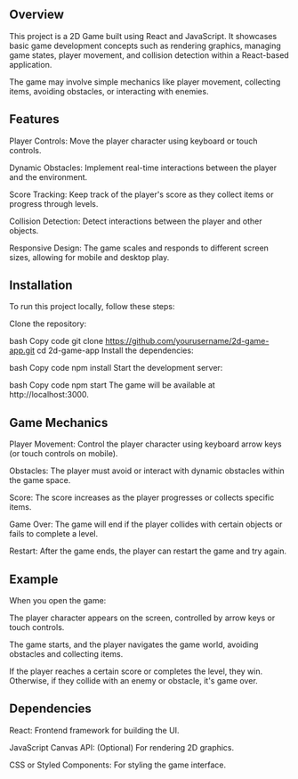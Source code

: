## Overview

This project is a 2D Game built using React and JavaScript. It showcases basic game development concepts such as rendering graphics, managing game states, player movement, and collision detection within a React-based application.

The game may involve simple mechanics like player movement, collecting items, avoiding obstacles, or interacting with enemies.

## Features

Player Controls: Move the player character using keyboard or touch controls.

Dynamic Obstacles: Implement real-time interactions between the player and the environment.

Score Tracking: Keep track of the player's score as they collect items or progress through levels.

Collision Detection: Detect interactions between the player and other objects.

Responsive Design: The game scales and responds to different screen sizes, allowing for mobile and desktop play.


## Installation
To run this project locally, follow these steps:

Clone the repository:

bash
Copy code
git clone https://github.com/yourusername/2d-game-app.git
cd 2d-game-app
Install the dependencies:

bash
Copy code
npm install
Start the development server:

bash
Copy code
npm start
The game will be available at http://localhost:3000.

## Game Mechanics

Player Movement: Control the player character using keyboard arrow keys (or touch controls on mobile).

Obstacles: The player must avoid or interact with dynamic obstacles within the game space.

Score: The score increases as the player progresses or collects specific items.

Game Over: The game will end if the player collides with certain objects or fails to complete a level.

Restart: After the game ends, the player can restart the game and try again.


## Example
When you open the game:

The player character appears on the screen, controlled by arrow keys or touch controls.

The game starts, and the player navigates the game world, avoiding obstacles and collecting items.

If the player reaches a certain score or completes the level, they win. Otherwise, if they collide with an enemy or obstacle, it's game over.

## Dependencies

React: Frontend framework for building the UI.

JavaScript Canvas API: (Optional) For rendering 2D graphics.

CSS or Styled Components: For styling the game interface.
